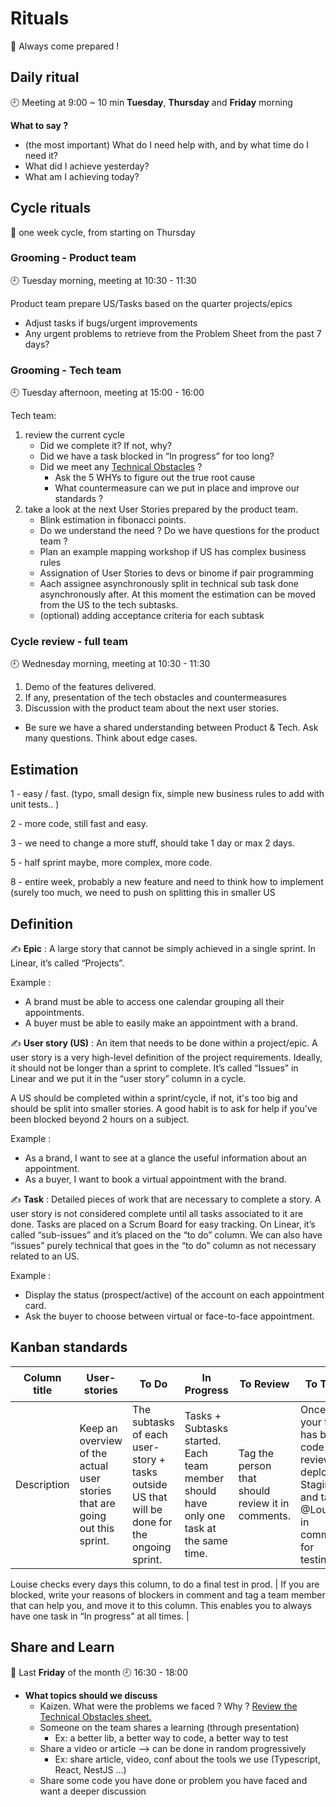 # Rituals

🤚 Always come prepared !

## Daily ritual

🕘 Meeting at 9:00 ~ 10 min **Tuesday**, **Thursday** and **Friday** morning

**What to say ?**

- (the most important) What do I need help with, and by what time do I need it?
- What did I achieve yesterday?
- What am I achieving today?

## Cycle rituals

📅 one week cycle, from starting on Thursday

### Grooming - Product team

🕘 Tuesday morning, meeting at 10:30 - 11:30

Product team prepare US/Tasks based on the quarter projects/epics

- Adjust tasks if bugs/urgent improvements
- Any urgent problems to retrieve from the Problem Sheet from the past 7 days?

### Grooming - Tech team

🕘 Tuesday afternoon, meeting at 15:00 - 16:00

Tech team:

1. review the current cycle
   - Did we complete it? If not, why?
   - Did we have a task blocked in “In progress” for too long?
   - Did we meet any [Technical Obstacles](https://docs.google.com/spreadsheets/d/1JNJU-pOwqTwDnI49YVC6DhZps8tVyQGCMlenqe4HG84/edit?usp=drivesdk) ?
     - Ask the 5 WHYs to figure out the true root cause
     - What countermeasure can we put in place and improve our standards ?
2. take a look at the next User Stories prepared by the product team.
   - Blink estimation in fibonacci points.
   - Do we understand the need ? Do we have questions for the product team ?
   - Plan an example mapping workshop if US has complex business rules
   - Assignation of User Stories to devs or binome if pair programming
   - Aach assignee asynchronously split in technical sub task done asynchronously after. At this moment the estimation can be moved from the US to the tech subtasks.
   - (optional) adding acceptance criteria for each subtask

### Cycle review - full team

🕘 Wednesday morning, meeting at 10:30 - 11:30

1. Demo of the features delivered.
2. If any, presentation of the tech obstacles and countermeasures
3. Discussion with the product team about the next user stories.

- Be sure we have a shared understanding between Product & Tech. Ask many questions. Think about edge cases.

## Estimation

1 - easy / fast. (typo, small design fix, simple new business rules to add with unit tests.. )

2 - more code, still fast and easy.

3 - we need to change a more stuff, should take 1 day or max 2 days.

5 - half sprint maybe, more complex, more code.

8 - entire week, probably a new feature and need to think how to implement (surely too much, we need to push on splitting this in smaller US

## Definition

✍️ **Epic** : A large story that cannot be simply achieved in a single sprint. In Linear, it’s called “Projects”.

Example :

- A brand must be able to access one calendar grouping all their appointments.
- A buyer must be able to easily make an appointment with a brand.

✍️ **User story (US)** : An item that needs to be done within a project/epic. A user story is a very high-level definition of the project requirements. Ideally, it should not be longer than a sprint to complete. It’s called “Issues” in Linear and we put it in the “user story” column in a cycle.

A US should be completed within a sprint/cycle, if not, it's too big and should be split into smaller stories. A good habit is to ask for help if you've been blocked beyond 2 hours on a subject.

Example :

- As a brand, I want to see at a glance the useful information about an appointment.
- As a buyer, I want to book a virtual appointment with the brand.

✍️ **Task** : Detailed pieces of work that are necessary to complete a story. A user story is not considered complete until all tasks associated to it are done. Tasks are placed on a Scrum Board for easy tracking. On Linear, it’s called “sub-issues” and it’s placed on the “to do” column. We can also have “issues” purely technical that goes in the “to do” column as not necessary related to an US.

Example :

- Display the status (prospect/active) of the account on each appointment card.
- Ask the buyer to choose between virtual or face-to-face appointment.

## Kanban standards

| Column title | User-stories                                                                | To Do                                                                                        | In Progress                                                                            | To Review                                         | To Test                                                                                           | ⌛️ Ready for prod                                                   | Done                   | Blocking |
| ------------ | --------------------------------------------------------------------------- | -------------------------------------------------------------------------------------------- | -------------------------------------------------------------------------------------- | ------------------------------------------------- | ------------------------------------------------------------------------------------------------- | -------------------------------------------------------------------- | ---------------------- | -------- |
| Description  | Keep an overview of the actual user stories that are going out this sprint. | The subtasks of each user-story + tasks outside US that will be done for the ongoing sprint. | Tasks + Subtasks started. Each team member should have only one task at the same time. | Tag the person that should review it in comments. | Once your task has been code reviewed, deploy to Staging and tags @Louise in comment for testing. | Every evening tech team checks this column and deploys if necessary. | Task deployed on prod. |

Louise checks every days this column, to do a final test in prod. | If you are blocked, write your reasons of blockers in comment and tag a team member that can help you, and move it to this column. This enables you to always have one task in “In progress” at all times. |

## Share and Learn

📅 Last **Friday** of the month
🕘 16:30 - 18:00

- **What topics should we discuss**
  - Kaizen. What were the problems we faced ? Why ? [Review the Technical Obstacles sheet.](https://docs.google.com/spreadsheets/d/1JNJU-pOwqTwDnI49YVC6DhZps8tVyQGCMlenqe4HG84/edit#gid=0)
  - Someone on the team shares a learning (through presentation)
    - Ex: a better lib, a better way to code, a better way to test
  - Share a video or article —> can be done in random progressively
    - Ex: share article, video, conf about the tools we use (Typescript, React, NestJS ...)
  - Share some code you have done or problem you have faced and want a deeper discussion
